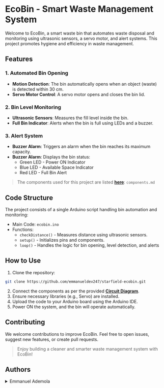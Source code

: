 # EcoBin - Smart Waste Management System

Welcome to EcoBin, a smart waste bin that automates waste disposal and monitoring using ultrasonic sensors, a servo motor, and alert systems. This project promotes hygiene and efficiency in waste management.

## Features

### 1. Automated Bin Opening

- **Motion Detection**: The bin automatically opens when an object (waste) is detected within 30 cm.
- **Servo Motor Control**: A servo motor opens and closes the bin lid.

### 2. Bin Level Monitoring

- **Ultrasonic Sensors**: Measures the fill level inside the bin.
- **Full Bin Indicator**: Alerts when the bin is full using LEDs and a buzzer.

### 3. Alert System

- **Buzzer Alarm**: Triggers an alarm when the bin reaches its maximum capacity.
- **Buzzer Alarm**: Displays the bin status:
  - Green LED - Power ON Indicator
  - Blue LED - Available Space Indicator
  - Red LED - Full Bin Alert

> The components used for this project are listed [**here**](./components.md): `components.md`

## Code Structure

The project consists of a single Arduino script handling bin automation and monitoring:

- Main Code: `ecobin.ino`
- Functions:
  - `checkDistance()` - Measures distance using ultrasonic sensors.
  - `setup()` - Initializes pins and components.
  - `loop()` - Handles the logic for bin opening, level detection, and alerts

## How to Use

1. Clone the repository:

```sh
git clone https://github.com/emmanueldev247/starfield-ecobin.git
```

2. Connect the components as per the provided [**Circuit Diagram**](./ecobin-circuit-diagram.jpg).
3. Ensure necessary libraries (e.g., Servo) are installed.
4. Upload the code to your Arduino board using the Arduino IDE.
5. Power ON the system, and the bin will operate automatically.

## Contributing

We welcome contributions to improve EcoBin. Feel free to open issues, suggest new features, or create pull requests.

> Enjoy building a cleaner and smarter waste management system with EcoBin!

## Authors

<details>
    <summary>Emmanuel Ademola</summary>
    <ul>
    <li><a href="https://www.github.com/emmanueldev247">Github</a></li>
    <li><a href="https://www.twitter.com/emmanueldev247">Twitter</a></li>
    <li><a href="mailto:mailemmydee@gmail.com">E-mail</a></li>
    <li><a href="https://emmanueldev247.publicvm.com">Portfolio</a></li>
    </ul>
</details>
